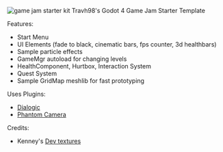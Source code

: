 ![game jam starter kit](https://github.com/Travh98/Travh98sGodotGameJamTemplate/assets/36664554/a94f2268-e9bd-4a1d-8c84-3ecb39f04542)
Travh98's Godot 4 Game Jam Starter Template

Features:
- Start Menu
- UI Elements (fade to black, cinematic bars, fps counter, 3d healthbars)
- Sample particle effects
- GameMgr autoload for changing levels
- HealthComponent, Hurtbox, Interaction System
- Quest System
- Sample GridMap meshlib for fast prototyping

Uses Plugins:
- [Dialogic](https://github.com/dialogic-godot/dialogic)
- [Phantom Camera](https://github.com/ramokz/phantom-camera)

Credits:
- Kenney's [Dev textures](https://www.kenney.nl/assets/prototype-textures)
